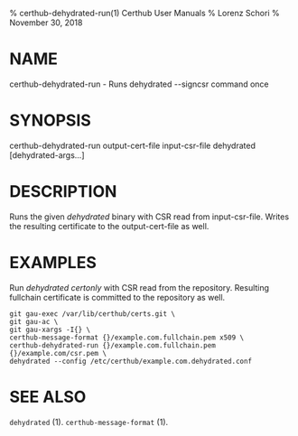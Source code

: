 % certhub-dehydrated-run(1) Certhub User Manuals
% Lorenz Schori
% November 30, 2018

# NAME

certhub-dehydrated-run - Runs dehydrated --signcsr command once

# SYNOPSIS

certhub-dehydrated-run output-cert-file input-csr-file dehydrated [dehydrated-args...]

# DESCRIPTION

Runs the given *dehydrated* binary with CSR read from input-csr-file. Writes
the resulting certificate to the output-cert-file as well.

# EXAMPLES

Run *dehydrated certonly* with CSR read from the repository. Resulting fullchain
certificate is committed to the repository as well.

    git gau-exec /var/lib/certhub/certs.git \
    git gau-ac \
    git gau-xargs -I{} \
    certhub-message-format {}/example.com.fullchain.pem x509 \
    certhub-dehydrated-run {}/example.com.fullchain.pem {}/example.com/csr.pem \
    dehydrated --config /etc/certhub/example.com.dehydrated.conf

# SEE ALSO

`dehydrated` (1).
`certhub-message-format` (1).

